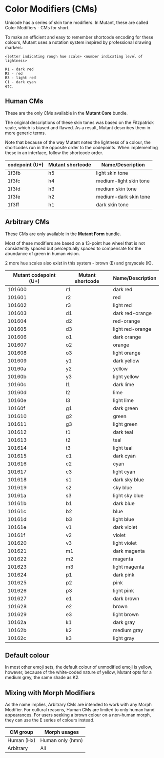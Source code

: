 # Color Modifiers (CMs)

Unicode has a series of skin tone modifiers. In Mutant, these are called Color Modifiers - CMs for short.

To make an efficient and easy to remember shortcode encoding for these colours, Mutant uses a notation system inspired by professional drawing markers:

```
<letter indicating rough hue scale> <number indicating level of lightness>

R1 - dark red
R2 - red
R3 - light red
C1 - dark cyan
etc.
```

## Human CMs

These are the only CMs available in the **Mutant Core** bundle.

The original descriptions of these skin tones was based on the Fitzpatrick scale, which is biased and flawed. As a result, Mutant describes them in more generic terms.

Note that because of the way Mutant notes the lightness of a colour, the shortcodes run in the opposite order to the codepoints. When implementing these in an interface, follow the shortcode order.

| codepoint (U+) | Mutant shortcode | Name/Description |
| ---- | ---- | ---- |
| 1f3fb | h5 | light skin tone |
| 1f3fc | h4 | medium-light skin tone |
| 1f3fd | h3 | medium skin tone |
| 1f3fe | h2 | medium-dark skin tone |
| 1f3ff | h1 | dark skin tone |


## Arbitrary CMs

These CMs are only available in the **Mutant Form** bundle.

Most of these modifiers are based on a 13-point hue wheel that is not consistently spaced but perceptually spaced to compensate for the abundance of green in human vision.

2 more hue scales also exist in this system - brown (E) and grayscale (K).

| Mutant codepoint (U+) | Mutant shortcode | Name/Description |
| ---- | ---- | ---- |
| 101600 | r1 | dark red |
| 101601 | r2 | red |
| 101602 | r3 | light red |
| 101603 | d1 | dark red-orange |
| 101604 | d2 | red-orange |
| 101605 | d3 | light red-orange |
| 101606 | o1 | dark orange |
| 101607 | o2 | orange |
| 101608 | o3 | light orange |
| 101609 | y1 | dark yellow |
| 10160a | y2 | yellow |
| 10160b | y3 | light yellow |
| 10160c | l1 | dark lime |
| 10160d | l2 | lime |
| 10160e | l3 | light lime |
| 10160f | g1 | dark green |
| 101610 | g2 | green |
| 101611 | g3 | light green |
| 101612 | t1 | dark teal |
| 101613 | t2 | teal |
| 101614 | t3 | light teal |
| 101615 | c1 | dark cyan |
| 101616 | c2 | cyan |
| 101617 | c3 | light cyan |
| 101618 | s1 | dark sky blue |
| 101619 | s2 | sky blue |
| 10161a | s3 | light sky blue |
| 10161b | b1 | dark blue |
| 10161c | b2 | blue |
| 10161d | b3 | light blue |
| 10161e | v1 | dark violet |
| 10161f | v2 | violet |
| 101620 | v3 | light violet |
| 101621 | m1 | dark magenta |
| 101622 | m2 | magenta |
| 101623 | m3 | light magenta |
| 101624 | p1 | dark pink |
| 101625 | p2 | pink |
| 101626 | p3 | light pink |
| 101627 | e1 | dark brown |
| 101628 | e2 | brown |
| 101629 | e3 | light brown |
| 10162a | k1 | dark gray |
| 10162b | k2 | medium gray |
| 10162c | k3 | light gray |


## Default colour
In most other emoji sets, the default colour of unmodified emoji is yellow, however, because of the white-coded nature of yellow, Mutant opts for a medium grey, the same shade as K2.


## Mixing with Morph Modifiers
As the name implies, Arbitrary CMs are intended to work with any Morph Modifier. For cultural reasons, Human CMs are limited to only human hand appearances. For users seeking a brown colour on a non-human morph, they can use the E series of colours instead.

| CM group | Morph usages |
| ---- | ---- |
| Human (Hx) | Human only (hmn) |
| Arbitrary | All |
